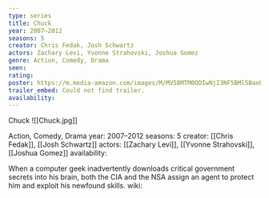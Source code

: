 ```yaml
---
type: series
title: Chuck
year: 2007–2012
seasons: 5
creator: Chris Fedak, Josh Schwartz
actors: Zachary Levi, Yvonne Strahovski, Joshua Gomez
genre: Action, Comedy, Drama
seen:
rating: 
poster: https://m.media-amazon.com/images/M/MV5BMTM0ODIwNjI3NF5BMl5BanBnXkFtZTcwODU2ODUzMw@@._V1_SX300.jpg
trailer_embed: Could not find trailer.
availability:
---
```

Chuck
![[Chuck.jpg]]

Action, Comedy, Drama
year: 2007–2012
seasons: 5
creator: [[Chris Fedak]], [[Josh Schwartz]]
actors: [[Zachary Levi]], [[Yvonne Strahovski]], [[Joshua Gomez]]
availability:

When a computer geek inadvertently downloads critical government secrets into his brain, both the CIA and the NSA assign an agent to protect him and exploit his newfound skills.
wiki: 


